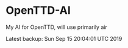 # OpenTTD-AI
My AI for OpenTTD, will use primarily air

Latest backup: Sun Sep 15 20:04:01 UTC 2019
